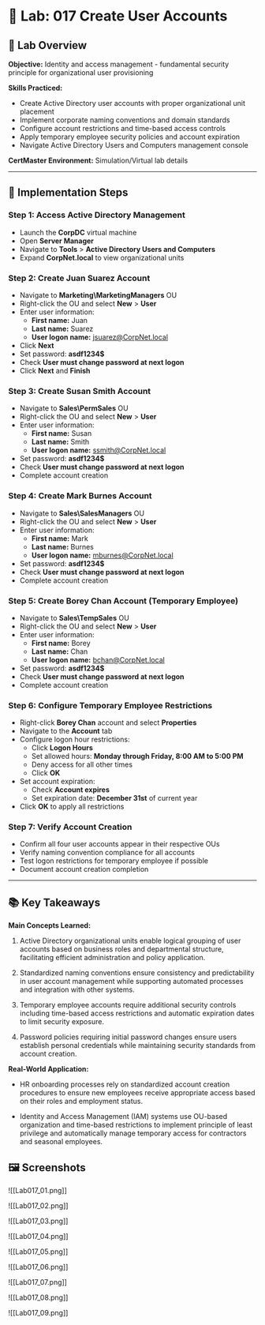 # 🧪 Lab: 017 Create User Accounts

## 🎯 Lab Overview

**Objective:** Identity and access management - fundamental security principle for organizational user provisioning 

**Skills Practiced:**
- Create Active Directory user accounts with proper organizational unit placement
- Implement corporate naming conventions and domain standards
- Configure account restrictions and time-based access controls
- Apply temporary employee security policies and account expiration
- Navigate Active Directory Users and Computers management console 

**CertMaster Environment:** Simulation/Virtual lab details

---
## 📝 Implementation Steps

### Step 1: Access Active Directory Management

- Launch the **CorpDC** virtual machine
- Open **Server Manager**
- Navigate to **Tools** > **Active Directory Users and Computers**
- Expand **CorpNet.local** to view organizational units

### Step 2: Create Juan Suarez Account

- Navigate to **Marketing\MarketingManagers** OU
- Right-click the OU and select **New** > **User**
- Enter user information:
    - **First name:** Juan
    - **Last name:** Suarez
    - **User logon name:** jsuarez@CorpNet.local
- Click **Next**
- Set password: **asdf1234$**
- Check **User must change password at next logon**
- Click **Next** and **Finish**

### Step 3: Create Susan Smith Account

- Navigate to **Sales\PermSales** OU
- Right-click the OU and select **New** > **User**
- Enter user information:
    - **First name:** Susan
    - **Last name:** Smith
    - **User logon name:** ssmith@CorpNet.local
- Set password: **asdf1234$**
- Check **User must change password at next logon**
- Complete account creation

### Step 4: Create Mark Burnes Account

- Navigate to **Sales\SalesManagers** OU
- Right-click the OU and select **New** > **User**
- Enter user information:
    - **First name:** Mark
    - **Last name:** Burnes
    - **User logon name:** mburnes@CorpNet.local
- Set password: **asdf1234$**
- Check **User must change password at next logon**
- Complete account creation

### Step 5: Create Borey Chan Account (Temporary Employee)

- Navigate to **Sales\TempSales** OU
- Right-click the OU and select **New** > **User**
- Enter user information:
    - **First name:** Borey
    - **Last name:** Chan
    - **User logon name:** bchan@CorpNet.local
- Set password: **asdf1234$**
- Check **User must change password at next logon**
- Complete account creation

### Step 6: Configure Temporary Employee Restrictions

- Right-click **Borey Chan** account and select **Properties**
- Navigate to the **Account** tab
- Configure logon hour restrictions:
    - Click **Logon Hours**
    - Set allowed hours: **Monday through Friday, 8:00 AM to 5:00 PM**
    - Deny access for all other times
    - Click **OK**
- Set account expiration:
    - Check **Account expires**
    - Set expiration date: **December 31st** of current year
- Click **OK** to apply all restrictions

### Step 7: Verify Account Creation

- Confirm all four user accounts appear in their respective OUs
- Verify naming convention compliance for all accounts
- Test logon restrictions for temporary employee if possible
- Document account creation completion

---

## 📚 Key Takeaways

**Main Concepts Learned:**

1. Active Directory organizational units enable logical grouping of user accounts based on business roles and departmental structure, facilitating efficient administration and policy application.
    
2. Standardized naming conventions ensure consistency and predictability in user account management while supporting automated processes and integration with other systems.
    
3. Temporary employee accounts require additional security controls including time-based access restrictions and automatic expiration dates to limit security exposure.
    
4. Password policies requiring initial password changes ensure users establish personal credentials while maintaining security standards from account creation.
    

**Real-World Application:**

- HR onboarding processes rely on standardized account creation procedures to ensure new employees receive appropriate access based on their roles and employment status.
    
- Identity and Access Management (IAM) systems use OU-based organization and time-based restrictions to implement principle of least privilege and automatically manage temporary access for contractors and seasonal employees.
    

## 🖼️ Screenshots

![[Lab017_01.png]]

![[Lab017_02.png]]

![[Lab017_03.png]]

![[Lab017_04.png]]

![[Lab017_05.png]]

![[Lab017_06.png]]

![[Lab017_07.png]]

![[Lab017_08.png]]

![[Lab017_09.png]]